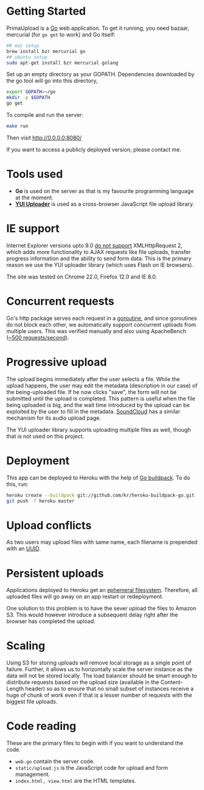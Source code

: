 # Getting Started

PrimaUpload is a [Go](http://golang.org/) web application. To get it running, you need bazaar, mercurial (for `go get` to work) and Go itself:

```bash
## mac setup
brew install bzr mercurial go
## ubuntu setup
sudo apt-get install bzr mercurial golang
```

Set up an empty directory as your GOPATH. Dependencies downloaded by the go tool will go into this directory,

```bash
export GOPATH=~/go
mkdir -p $GOPATH
go get
```

To compile and run the server:

```bash
make run
```

Then visit http://0.0.0.0:8080/

If you want to access a publicly deployed version, please contact me.

# Tools used

* **Go** is used on the server as that is my favourite programming language at the moment.
* **[YUI Uploader](http://yuilibrary.com/yui/docs/uploader/)** is used as a cross-browser JavaScript file upload library.

# IE support

Internet Explorer versions upto 9.0 [do not support](http://caniuse.com/xhr2) XMLHttpRequest 2, which adds more functionality to AJAX requests like file uploads, transfer progress information and the ability to send form data. This is the primary reason we use the YUI uploader library (which uses Flash on IE browsers).

The site was tested on Chrome 22.0, Firefox 12.0 and IE 8.0.

# Concurrent requests

Go's http package serves each request in a [goroutine](http://golang.org/src/pkg/net/http/server.go?s=28722:28771#L1042), and since goroutines do not block each other, we automatically support concurrent uploads from multiple users. This was verified manually and also using ApacheBench ([~500 requests/second](https://gist.github.com/3753557)).

# Progressive upload

The upload begins immediately after the user selects a file. While the upload happens, the user may edit the metadata (description in our case) of the being-uploaded file. If he now clicks "save", the form will not be submitted until the upload is completed. This pattern is useful when the file being uploaded is big, and the wait time introduced by the upload can be exploited by the user to fill in the metadata. [SoundCloud](http://soundcloud.com/) has a similar mechanism for its audio upload page.

The YUI uploader library supports uploading multiple files as well, though that is not used on this project.

# Deployment

This app can be deployed to Heroku with the help of [Go buildpack](https://gist.github.com/299535bbf56bf3016cba). To do this, run:

```bash
heroku create --buildpack git://github.com/kr/heroku-buildpack-go.git
git push -f heroku master
```

# Upload conflicts

As two users may upload files with same name, each filename is prepended with an [UUID](http://en.wikipedia.org/wiki/Universally_unique_identifier). 

# Persistent uploads

Applications deployed to Heroku get an [ephemeral filesystem](https://devcenter.heroku.com/articles/dynos#ephemeral-filesystem). Therefore, all uploaded files will go away on an app restart or redeployment.

One solution to this problem is to have the sever upload the files to Amazon S3. This would however introduce a subsequent delay right after the browser has completed the upload. 

# Scaling

Using S3 for storing uploads will remove local storage as a single point of failure. Further, it allows us to horizontally scale the server instance as the data will not be stored locally. The load balancer should be smart enough to distribute requests based on the upload size (available in the Content-Length header) so as to ensure that no small subset of instances receive a huge of chunk of work even if that is a lesser number of requests with the biggest file uploads.

# Code reading

These are the primary files to begin with if you want to understand the code.

* `web.go` contain the server code.
* `static/upload.js` is the JavaScript code for upload and form management.
* `index.html, view.html` are the HTML templates.
